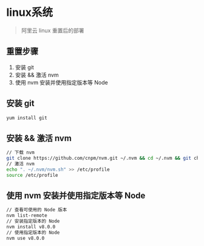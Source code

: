 # linux系统

> 阿里云 linux 重置后的部署

## 重置步骤

1. 安装 git
2. 安装 && 激活 nvm
3. 使用 nvm 安装并使用指定版本等 Node

## 安装 git

```bash
yum install git
```

## 安装 && 激活 nvm

```bash
// 下载 nvm
git clone https://github.com/cnpm/nvm.git ~/.nvm && cd ~/.nvm && git checkout `git describe --abbrev=0 --tags`
// 激活 nvm
echo ". ~/.nvm/nvm.sh" >> /etc/profile
source /etc/profile
```

## 使用 nvm 安装并使用指定版本等 Node

```bash
// 查看可使用的 Node 版本
nvm list-remote
// 安装指定版本的 Node
nvm install v8.0.0
// 使用指定版本的 Node
nvm use v8.0.0
```